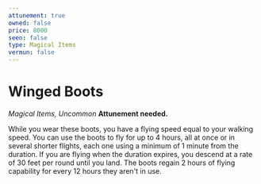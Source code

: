 ```yaml
---
attunement: true
owned: false
price: 8000
seen: false
type: Magical Items
vermun: false
---
```

# Winged Boots

*Magical Items, Uncommon* **Attunement needed.**

While you wear these boots, you have a flying speed equal to your walking speed. You can use the boots to fly for up to 4 hours, all at once or in several shorter flights, each one using a minimum of 1 minute from the duration. If you are flying when the duration expires, you descend at a rate of 30 feet per round until you land. The boots regain 2 hours of flying capability for every 12 hours they aren't in use.